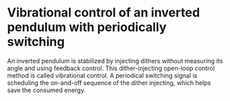 # Vibrational control of an inverted pendulum with periodically switching 
An inverted pendulum is stabilized by injecting dithers without measuring its angle and using feedback control. This dither-injecting open-loop control method is called vibrational control.  A periodical switching signal is scheduling the on-and-off sequence of the dither injecting, which helps save the consumed energy. 
